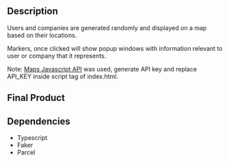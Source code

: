 ## Description
Users and companies are generated randomly and displayed on a map based on their locations. 

Markers, once clicked will show popup windows with information relevant to user or company that it represents.

Note: [Maps Javascript API](https://console.developers.google.com) was used, generate API key and replace API_KEY inside script tag of index.html.

## Final Product 

## Dependencies
- Typescript
- Faker
- Parcel 